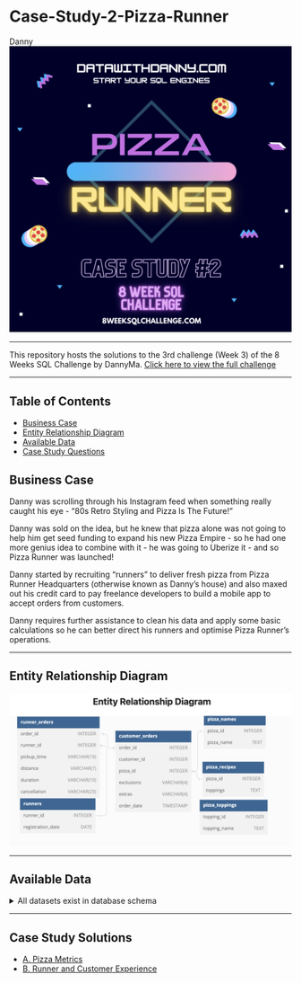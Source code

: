# Case-Study-2-Pizza-Runner
Danny
![](Images/P1.png)

---
This repository hosts the solutions to the 3rd challenge (Week 3) of the 8 Weeks SQL Challenge by DannyMa. [Click here to view the full challenge](https://8weeksqlchallenge.com/case-study-2/)

---
## Table of Contents
- [Business Case](https://github.com/EAtheAnalyst/SQL-Challenge-Case-Study-2-Pizza-Runner/blob/main/README.md#business-case)
- [Entity Relationship Diagram](https://github.com/EAtheAnalyst/SQL-Challenge-Case-Study-2-Pizza-Runner/blob/main/README.md#entity-relationship-diagram)
- [Available Data](https://github.com/EAtheAnalyst/SQL-Challenge-Case-Study-2-Pizza-Runner/blob/main/README.md#Available-Data)
- [Case Study Questions](https://github.com/EAtheAnalyst/SQL-Challenge-Case-Study-2-Pizza-Runner/blob/main/README.md#Case-Study-Questions)

## Business Case
Danny was scrolling through his Instagram feed when something really caught his eye - “80s Retro Styling and Pizza Is The Future!”

Danny was sold on the idea, but he knew that pizza alone was not going to help him get seed funding to expand his new Pizza Empire - so he had one more genius idea to combine with it - he was going to Uberize it - and so Pizza Runner was launched!

Danny started by recruiting “runners” to deliver fresh pizza from Pizza Runner Headquarters (otherwise known as Danny’s house) and also maxed out his credit card to pay freelance developers to build a mobile app to accept orders from customers.

Danny requires further assistance to clean his data and apply some basic calculations so he can better direct his runners and optimise Pizza Runner’s operations.

---
## Entity Relationship Diagram
![](Images/E1.png)

---
## Available Data
<details>
  <summary>All datasets exist in database schema </summary>  
</details>

---
## Case Study Solutions
- [A. Pizza Metrics](https://github.com/EAtheAnalyst/SQL-Challenge-Case-Study-2-Pizza-Runner/blob/6851e3cf413f4a3be2e9b81f1c0ac147292f6cce/A.%20Pizza%20Metrics.md)
- [B. Runner and Customer Experience](https://github.com/EAtheAnalyst/SQL-Challenge-Case-Study-2-Pizza-Runner/blob/6851e3cf413f4a3be2e9b81f1c0ac147292f6cce/B.%20Runner%20and%20Customer%20Experience.md)


